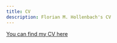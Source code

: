 ```yaml
---
title: CV
description: Florian M. Hollenbach's CV
---
```



[You can find my CV here](pages/HOLLENBACH-2018-CV.pdf)


